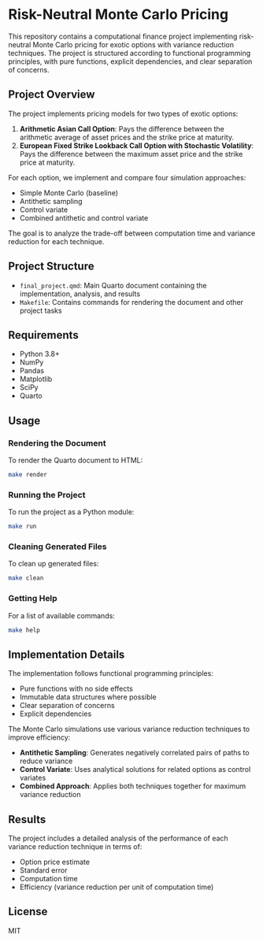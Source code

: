 # Risk-Neutral Monte Carlo Pricing

This repository contains a computational finance project implementing risk-neutral Monte Carlo pricing for exotic options with variance reduction techniques. The project is structured according to functional programming principles, with pure functions, explicit dependencies, and clear separation of concerns.

## Project Overview

The project implements pricing models for two types of exotic options:

1. **Arithmetic Asian Call Option**: Pays the difference between the arithmetic average of asset prices and the strike price at maturity.
2. **European Fixed Strike Lookback Call Option with Stochastic Volatility**: Pays the difference between the maximum asset price and the strike price at maturity.

For each option, we implement and compare four simulation approaches:
- Simple Monte Carlo (baseline)
- Antithetic sampling
- Control variate
- Combined antithetic and control variate

The goal is to analyze the trade-off between computation time and variance reduction for each technique.

## Project Structure

- `final_project.qmd`: Main Quarto document containing the implementation, analysis, and results
- `Makefile`: Contains commands for rendering the document and other project tasks

## Requirements

- Python 3.8+
- NumPy
- Pandas
- Matplotlib
- SciPy
- Quarto

## Usage

### Rendering the Document

To render the Quarto document to HTML:

```bash
make render
```

### Running the Project

To run the project as a Python module:

```bash
make run
```

### Cleaning Generated Files

To clean up generated files:

```bash
make clean
```

### Getting Help

For a list of available commands:

```bash
make help
```

## Implementation Details

The implementation follows functional programming principles:
- Pure functions with no side effects
- Immutable data structures where possible
- Clear separation of concerns
- Explicit dependencies

The Monte Carlo simulations use various variance reduction techniques to improve efficiency:
- **Antithetic Sampling**: Generates negatively correlated pairs of paths to reduce variance
- **Control Variate**: Uses analytical solutions for related options as control variates
- **Combined Approach**: Applies both techniques together for maximum variance reduction

## Results

The project includes a detailed analysis of the performance of each variance reduction technique in terms of:
- Option price estimate
- Standard error
- Computation time
- Efficiency (variance reduction per unit of computation time)

## License

MIT
